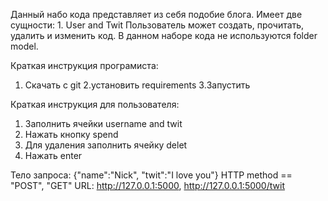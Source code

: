 Данный набо кода представляет из себя подобие блога. 
Имеет две сущности: 1. User and Twit
Пользователь может создать, прочитать, удалить и изменить код.
В данном наборе кода не используются folder model.

Краткая инструкция програмиста:
1. Скачать с git
2.установить requirements
3.Запустить

Краткая инструкция для пользователя:
1. Заполнить ячейки username and twit
2. Нажать кнопку spend 
3. Для удаления заполнить ячейку delet
4. Нажать enter

Тело запроса: {"name":"Nick", "twit":"I love you"}
HTTP method == "POST", "GET"
URL: http://127.0.0.1:5000, http://127.0.0.1:5000/twit